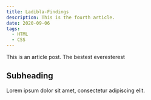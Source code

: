 ```yaml
---
title: Ladibla-Findings
description: This is the fourth article.
date: 2020-09-06
tags:
  - HTML
  - CSS
---
```


This is an article post. The bestest everesterest

## Subheading

Lorem ipsum dolor sit amet, consectetur adipiscing elit.